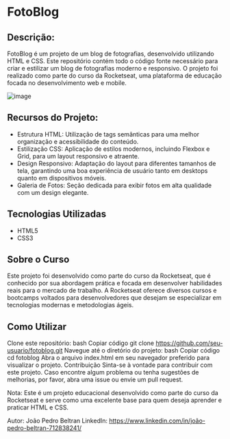 # FotoBlog
## Descrição:
FotoBlog é um projeto de um blog de fotografias, desenvolvido utilizando HTML e CSS. Este repositório contém todo o código fonte necessário para criar e estilizar um blog de fotografias moderno e responsivo. O projeto foi realizado como parte do curso da Rocketseat, uma plataforma de educação focada no desenvolvimento web e mobile.

![image](https://github.com/user-attachments/assets/f93a4de0-461d-4956-a07e-8de18cf5df16)


## Recursos do Projeto:
- Estrutura HTML: Utilização de tags semânticas para uma melhor organização e acessibilidade do conteúdo.
- Estilização CSS: Aplicação de estilos modernos, incluindo Flexbox e Grid, para um layout responsivo e atraente.
- Design Responsivo: Adaptação do layout para diferentes tamanhos de tela, garantindo uma boa experiência de usuário tanto em desktops quanto em dispositivos móveis.
- Galeria de Fotos: Seção dedicada para exibir fotos em alta qualidade com um design elegante.

## Tecnologias Utilizadas
- HTML5
- CSS3

## Sobre o Curso
Este projeto foi desenvolvido como parte do curso da Rocketseat, que é conhecido por sua abordagem prática e focada em desenvolver habilidades reais para o mercado de trabalho. A Rocketseat oferece diversos cursos e bootcamps voltados para desenvolvedores que desejam se especializar em tecnologias modernas e metodologias ágeis.

## Como Utilizar
Clone este repositório:
bash
Copiar código
git clone https://github.com/seu-usuario/fotoblog.git
Navegue até o diretório do projeto:
bash
Copiar código
cd fotoblog
Abra o arquivo index.html em seu navegador preferido para visualizar o projeto.
Contribuição
Sinta-se à vontade para contribuir com este projeto. Caso encontre algum problema ou tenha sugestões de melhorias, por favor, abra uma issue ou envie um pull request.

Nota: Este é um projeto educacional desenvolvido como parte do curso da Rocketseat e serve como uma excelente base para quem deseja aprender e praticar HTML e CSS.

Autor: João Pedro Beltran
LinkedIn: https://www.linkedin.com/in/joão-pedro-beltran-712838241/

